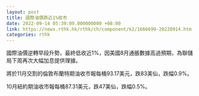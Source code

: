 ```yaml
---
layout: post
title: 國際油價跌近1%收市
date: 2022-09-14 05:39:09.000000000 +08:00
link: https://news.rthk.hk/rthk/ch/component/k2/1666699-20220914.htm
categories: rthk
---
```


國際油價逆轉早段升勢，最終低收近1%，因美國8月通脹數據高過預期，為聯儲局下周再次大幅加息提供理據。

將於11月交割的倫敦布蘭特期油收市報每桶93.17美元，跌83美仙，跌幅0.9%。

10月紐約期油收市報每桶87.31美元，跌47美仙，跌幅0.5%。
